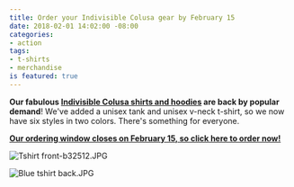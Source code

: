 ```yaml
---
title: Order your Indivisible Colusa gear by February 15
date: 2018-02-01 14:02:00 -08:00
categories:
- action
tags:
- t-shirts
- merchandise
is featured: true
---
```


**Our fabulous [Indivisible Colusa shirts and hoodies](http://www.bonfire.com/indivisible-colusa) are back by popular demand**! We've added a unisex tank and unisex v-neck t-shirt, so we now have six styles in two colors. There's something for everyone. 

[**Our ordering window closes on February 15, so click here to order now!**](http://www.bonfire.com/indivisible-colusa)

![Tshirt front-b32512.JPG](/uploads/Tshirt%20front-b32512.JPG)

![Blue tshirt back.JPG](/uploads/Blue%20tshirt%20back.JPG)